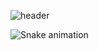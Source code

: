 ![header](https://capsule-render.vercel.app/api?type=waving&color=auto&height=250&section=header&text=wellcome👋&fontAlignY=40&fontSize=70)
<!--
**Seunghoon0326/Seunghoon0326** is a ✨ _special_ ✨ repository because its `README.md` (this file) appears on your GitHub profile.

Here are some ideas to get you started:

- 🔭 I’m currently working on ...
- 🌱 I’m currently learning ...
- 👯 I’m looking to collaborate on ...
- 🤔 I’m looking for help with ...
- 💬 Ask me about ...
- 📫 How to reach me: ...
- 😄 Pronouns: ...
- ⚡ Fun fact: ...
-->



![Snake animation](https://github.com/thepiyushmalhotra/thepiyushmalhotra/blob/output/github-contribution-grid-snake.svg)
